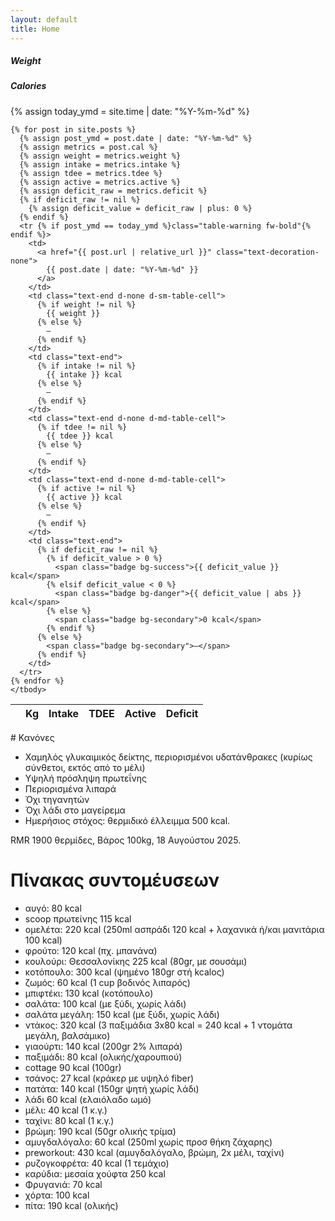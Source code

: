 ```yaml
---
layout: default
title: Home
---
```


<!-- Chart.js CDN -->
<script src="https://cdn.jsdelivr.net/npm/chart.js@4.4.0/dist/chart.umd.min.js"></script>

<!-- Charts Section -->
<div class="row g-4 mb-5">
  <div class="col-12">
    <div class="card shadow-sm">
      <div class="card-body">
        <h5 class="card-title text-center mb-3">Weight</h5>
        <canvas id="weightChart" style="max-height: 300px;"></canvas>
      </div>
    </div>
  </div>
  
  <div class="col-12">
    <div class="card shadow-sm">
      <div class="card-body">
        <h5 class="card-title text-center mb-3">Calories</h5>
        <canvas id="deficitChart" style="max-height: 300px;"></canvas>
      </div>
    </div>
  </div>
</div>

<script>
  // Collect data from Jekyll posts
  const dates = [];
  const weights = [];
  const deficits = [];
  const intakes = [];
  const tdees = [];
  const actives = [];
  
  {% for post in site.posts reversed %}
    {% assign metrics = post.cal %}
    {% if metrics.weight or metrics.deficit %}
      dates.push('{{ post.date | date: "%m/%d" }}');
      weights.push({{ metrics.weight | default: 'null' }});
      deficits.push({{ metrics.deficit | default: 'null' }});
      intakes.push({{ metrics.intake | default: 'null' }});
      tdees.push({{ metrics.tdee | default: 'null' }});
      actives.push({{ metrics.active | default: 'null' }});
    {% endif %}
  {% endfor %}
  
  // Weight Chart
  const weightCtx = document.getElementById('weightChart').getContext('2d');
  
  new Chart(weightCtx, {
    type: 'line',
    data: {
      labels: dates,
      datasets: [{
        label: 'Βάρος (kg)',
        data: weights,
        borderColor: '#4a90e2',
        backgroundColor: 'rgba(74, 144, 226, 0.1)',
        borderWidth: 1,
        tension: 0.4,
        fill: true,
        pointRadius: 1,
        pointHoverRadius: 1
      }]
    },
    options: {
      responsive: true,
      maintainAspectRatio: true,
      plugins: {
        legend: {
          display: true,
          position: 'top'
        },
        tooltip: {
          mode: 'index',
          intersect: false,
          callbacks: {
            label: function(context) {
              return context.dataset.label + ': ' + context.parsed.y.toFixed(1) + ' kg';
            }
          }
        }
      },
      scales: {
        y: {
          beginAtZero: false,
          ticks: {
            callback: function(value) {
              return value.toFixed(1) + ' kg';
            }
          }
        }
      }
    }
  });
  
  // Deficit Chart
  const deficitCtx = document.getElementById('deficitChart').getContext('2d');
  new Chart(deficitCtx, {
    type: 'bar',
    data: {
      labels: dates,
      datasets: [
        {
          label: 'Έλλειμμα/Πλεόνασμα (kcal)',
          data: deficits,
          backgroundColor: deficits.map(d => d >= 0 ? 'rgba(45, 164, 78, 0.8)' : 'rgba(215, 58, 73, 0.8)'),
          borderColor: deficits.map(d => d >= 0 ? '#2da44e' : '#d73a49'),
          borderWidth: 2,
          order: 2
        },
        {
          type: 'bar',
          label: 'Ενεργές θερμίδες (kcal)',
          data: actives,
          backgroundColor: 'rgba(59, 130, 246, 0.6)',
          borderColor: '#3b82f6',
          borderWidth: 1,
          categoryPercentage: 0.8,
          barPercentage: 0.45,
          order: 1
        }
      ]
    },
    options: {
      responsive: true,
      maintainAspectRatio: true,
      plugins: {
        legend: {
          display: true,
          position: 'top'
        },
        tooltip: {
          callbacks: {
            label: function(context) {
              const value = context.parsed.y;
              if (context.dataset.label.includes('Ενεργές')) {
                return context.dataset.label + ': ' + Math.round(value) + ' kcal';
              }
              return value >= 0 ? 'Έλλειμμα: +' + Math.round(value) + ' kcal' : 'Πλεόνασμα: ' + Math.round(value) + ' kcal';
            }
          }
        }
      },
      scales: {
        y: {
          beginAtZero: true,
          ticks: {
            callback: function(value) {
              return value + ' kcal';
            }
          },
          grid: {
            color: function(context) {
              if (context.tick.value === 0) {
                return '#000';
              }
              return 'rgba(0, 0, 0, 0.1)';
            },
            lineWidth: function(context) {
              if (context.tick.value === 0) {
                return 2;
              }
              return 1;
            }
          }
        }
      }
    }
  });
</script>

<!-- Data Table -->
<div class="table-responsive">
  <table class="table table-hover align-middle">
    <thead class="table-primary">
      <tr>
        <th></th>
        <th class="text-end d-none d-sm-table-cell">Kg</th>
        <th class="text-end">Intake</th>
        <th class="text-end d-none d-md-table-cell">TDEE</th>
        <th class="text-end d-none d-md-table-cell">Active</th>
        <th class="text-end">Deficit</th>
      </tr>
    </thead>
    <tbody>
    {% assign today_ymd = site.time | date: "%Y-%m-%d" %}

    {% for post in site.posts %}
      {% assign post_ymd = post.date | date: "%Y-%m-%d" %}
      {% assign metrics = post.cal %}
      {% assign weight = metrics.weight %}
      {% assign intake = metrics.intake %}
      {% assign tdee = metrics.tdee %}
      {% assign active = metrics.active %}
      {% assign deficit_raw = metrics.deficit %}
      {% if deficit_raw != nil %}
        {% assign deficit_value = deficit_raw | plus: 0 %}
      {% endif %}
      <tr {% if post_ymd == today_ymd %}class="table-warning fw-bold"{% endif %}>
        <td>
          <a href="{{ post.url | relative_url }}" class="text-decoration-none">
            {{ post.date | date: "%Y-%m-%d" }}
          </a>
        </td>
        <td class="text-end d-none d-sm-table-cell">
          {% if weight != nil %}
            {{ weight }}
          {% else %}
            —
          {% endif %}
        </td>
        <td class="text-end">
          {% if intake != nil %}
            {{ intake }} kcal
          {% else %}
            —
          {% endif %}
        </td>
        <td class="text-end d-none d-md-table-cell">
          {% if tdee != nil %}
            {{ tdee }} kcal
          {% else %}
            —
          {% endif %}
        </td>
        <td class="text-end d-none d-md-table-cell">
          {% if active != nil %}
            {{ active }} kcal
          {% else %}
            —
          {% endif %}
        </td>
        <td class="text-end">
          {% if deficit_raw != nil %}
            {% if deficit_value > 0 %}
              <span class="badge bg-success">{{ deficit_value }} kcal</span>
            {% elsif deficit_value < 0 %}
              <span class="badge bg-danger">{{ deficit_value | abs }} kcal</span>
            {% else %}
              <span class="badge bg-secondary">0 kcal</span>
            {% endif %}
          {% else %}
            <span class="badge bg-secondary">—</span>
          {% endif %}
        </td>
      </tr>
    {% endfor %}
    </tbody>
  </table>
</div># Κανόνες

- Χαμηλός γλυκαιμικός δείκτης, περιορισμένοι υδατάνθρακες (κυρίως σύνθετοι, εκτός από το μέλι)
- Υψηλή πρόσληψη πρωτεΐνης
- Περιορισμένα λιπαρά
- Όχι τηγανητών
- Όχι λάδι στο μαγείρεμα
- Ημερήσιος στόχος: θερμιδικό έλλειμμα 500 kcal.

RMR 1900 θερμίδες, Βάρος 100kg, 18 Αυγούστου 2025.


# Πίνακας συντομέυσεων

- αυγό: 80 kcal
- scoop πρωτείνης 115 kcal
- ομελέτα: 220 kcal (250ml ασπράδι 120 kcal + λαχανικά ή/και μανιτάρια 100 kcal)
- φρούτο: 120 kcal (πχ. μπανάνα)
- κουλούρι: Θεσσαλονίκης  225 kcal (80gr, με σουσάμι)
- κοτόπουλο: 300 kcal (ψημένο 180gr στή kcalος)
- ζωμός: 60 kcal (1 cup βοδινός λιπαρός)
- μπιφτέκι: 130 kcal (κοτόπουλο)
- σαλάτα: 100 kcal (με ξύδι, χωρίς λάδι)
- σαλάτα μεγάλη: 150 kcal (με ξύδι, χωρίς λάδι)
- ντάκος: 320 kcal (3 παξιμάδια 3x80 kcal = 240 kcal + 1 ντομάτα μεγάλη, βαλσάμικο)
- γιαούρτι: 140 kcal (200gr 2% λιπαρά)
- παξιμάδι: 80 kcal (ολικής/χαρουπιού)
- cottage 90 kcal (100gr)
- τσάνος: 27 kcal (κράκερ με υψηλό fiber)
- πατάτα: 140 kcal (150gr ψητή χωρίς λάδι)
- λάδι 60 kcal (ελαιόλαδο ωμό)
- μέλι: 40 kcal (1 κ.γ.)
- ταχίνι:  80 kcal (1 κ.γ.)
- βρώμη: 190 kcal (50gr ολικής τρίμα)
- αμυγδαλόγαλο: 60 kcal (250ml χωρίς προσ θήκη ζάχαρης)
- preworkout: 430 kcal (αμυγδαλόγαλο, βρώμη, 2x μέλι, ταχίνι)
- ρυζογκοφρέτα: 40 kcal (1 τεμάχιο)
- καρύδια: μεσαία χούφτα 250 kcal
- Φρυγανιά: 70 kcal
- χόρτα: 100 kcal
- πίτα: 190 kcal (ολικής)
